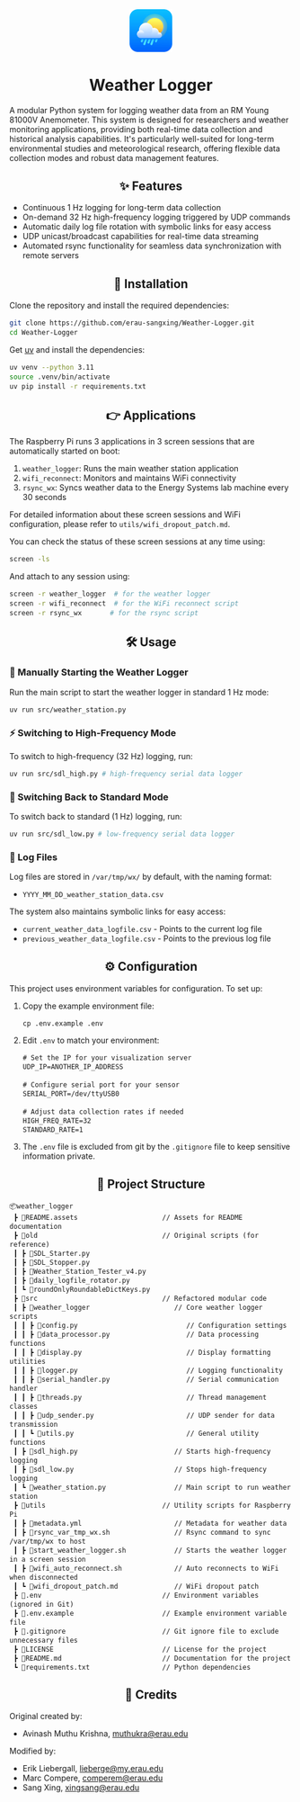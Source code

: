<div align="center">
  <img src="README.assets/logo.png" alt="Logo" width="15%">
  <h1 align="center">Weather Logger</h1>
</div>

A modular Python system for logging weather data from an RM Young 81000V Anemometer. This system is designed for researchers and weather monitoring applications, providing both real-time data collection and historical analysis capabilities. It's particularly well-suited for long-term environmental studies and meteorological research, offering flexible data collection modes and robust data management features.

<div align="center">

## ✨ Features

</div>

- Continuous 1 Hz logging for long-term data collection
- On-demand 32 Hz high-frequency logging triggered by UDP commands
- Automatic daily log file rotation with symbolic links for easy access
- UDP unicast/broadcast capabilities for real-time data streaming
- Automated rsync functionality for seamless data synchronization with remote servers

<div align="center">

## 🚀 Installation

</div>

Clone the repository and install the required dependencies:

```bash
git clone https://github.com/erau-sangxing/Weather-Logger.git
cd Weather-Logger
```

Get [uv](https://docs.astral.sh/uv/getting-started/installation/) and install the dependencies:

```bash
uv venv --python 3.11
source .venv/bin/activate
uv pip install -r requirements.txt
```

<div align="center">

## 👉 Applications

</div>

The Raspberry Pi runs 3 applications in 3 screen sessions that are automatically started on boot:

1. `weather_logger`: Runs the main weather station application
2. `wifi_reconnect`: Monitors and maintains WiFi connectivity
3. `rsync_wx`: Syncs weather data to the Energy Systems lab machine every 30 seconds

For detailed information about these screen sessions and WiFi configuration, please refer to `utils/wifi_dropout_patch.md`.

You can check the status of these screen sessions at any time using:
```bash
screen -ls
```

And attach to any session using:
```bash
screen -r weather_logger  # for the weather logger
screen -r wifi_reconnect  # for the WiFi reconnect script
screen -r rsync_wx       # for the rsync script
```

<div align="center">

## 🛠 Usage

</div>

### 🏃 Manually Starting the Weather Logger

Run the main script to start the weather logger in standard 1 Hz mode:

```bash
uv run src/weather_station.py
```

### ⚡ Switching to High-Frequency Mode

To switch to high-frequency (32 Hz) logging, run:

```bash
uv run src/sdl_high.py # high-frequency serial data logger
```

### 🔄 Switching Back to Standard Mode

To switch back to standard (1 Hz) logging, run:

```bash
uv run src/sdl_low.py # low-frequency serial data logger
```

### 📄 Log Files

Log files are stored in `/var/tmp/wx/` by default, with the naming format:
- `YYYY_MM_DD_weather_station_data.csv`

The system also maintains symbolic links for easy access:
- `current_weather_data_logfile.csv` - Points to the current log file
- `previous_weather_data_logfile.csv` - Points to the previous log file

<div align="center">

## ⚙️ Configuration

</div>

This project uses environment variables for configuration. To set up:

1. Copy the example environment file:
   ```
   cp .env.example .env
   ```

2. Edit `.env` to match your environment:
   ```
   # Set the IP for your visualization server
   UDP_IP=ANOTHER_IP_ADDRESS
   
   # Configure serial port for your sensor
   SERIAL_PORT=/dev/ttyUSB0
   
   # Adjust data collection rates if needed
   HIGH_FREQ_RATE=32
   STANDARD_RATE=1
   ```

3. The `.env` file is excluded from git by the `.gitignore` file to keep sensitive information private.


<div align="center">

## 📁 Project Structure

</div>

```
📦weather_logger
 ┣ 📂README.assets                     // Assets for README documentation
 ┣ 📂old                               // Original scripts (for reference)
 ┃ ┣ 📄SDL_Starter.py
 ┃ ┣ 📄SDL_Stopper.py
 ┃ ┣ 📄Weather_Station_Tester_v4.py
 ┃ ┣ 📄daily_logfile_rotator.py
 ┃ ┗ 📄roundOnlyRoundableDictKeys.py
 ┣ 📂src                               // Refactored modular code
 ┃ ┣ 📂weather_logger                     // Core weather logger scripts
 ┃ ┃ ┣ 📄config.py                           // Configuration settings
 ┃ ┃ ┣ 📄data_processor.py                   // Data processing functions
 ┃ ┃ ┣ 📄display.py                          // Display formatting utilities
 ┃ ┃ ┣ 📄logger.py                           // Logging functionality
 ┃ ┃ ┣ 📄serial_handler.py                   // Serial communication handler
 ┃ ┃ ┣ 📄threads.py                          // Thread management classes
 ┃ ┃ ┣ 📄udp_sender.py                       // UDP sender for data transmission
 ┃ ┃ ┗ 📄utils.py                            // General utility functions
 ┃ ┣ 📄sdl_high.py                        // Starts high-frequency logging
 ┃ ┣ 📄sdl_low.py                         // Stops high-frequency logging
 ┃ ┗ 📄weather_station.py                 // Main script to run weather station
 ┣ 📂utils                             // Utility scripts for Raspberry Pi
 ┃ ┣ 📄metadata.yml                       // Metadata for weather data
 ┃ ┣ 📄rsync_var_tmp_wx.sh                // Rsync command to sync /var/tmp/wx to host
 ┃ ┣ 📄start_weather_logger.sh            // Starts the weather logger in a screen session
 ┃ ┣ 📄wifi_auto_reconnect.sh             // Auto reconnects to WiFi when disconnected
 ┃ ┗ 📄wifi_dropout_patch.md              // WiFi dropout patch
 ┣ 📄.env                              // Environment variables (ignored in Git)
 ┣ 📄.env.example                      // Example environment variable file
 ┣ 📄.gitignore                        // Git ignore file to exclude unnecessary files
 ┣ 📄LICENSE                           // License for the project
 ┣ 📄README.md                         // Documentation for the project
 ┗ 📄requirements.txt                  // Python dependencies
```

<div align="center">

## 👥 Credits

</div>

Original created by:
- Avinash Muthu Krishna, muthukra@erau.edu

Modified by:
- Erik Liebergall, lieberge@my.erau.edu
- Marc Compere, comperem@erau.edu
- Sang Xing, xingsang@erau.edu